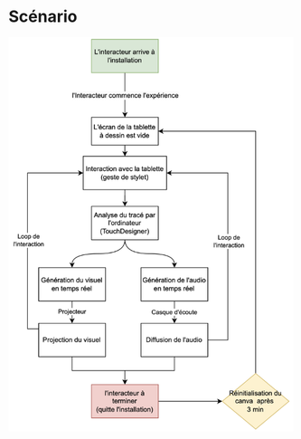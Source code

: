 # Scénario

<!-- Ici mettre tous les documents et références concernant la scéanrisation de l'expérience   -->

![](../../medias/scenario_interactif.png)


<!-- 
* Tous les verbes disponibles à vos interacteurs

* Tous les objets sur lesquels chaque verbe peut agir et comment ils le font

* Actions émergentes que vous aimeriez que vos interacteurs effectuent

* Toutes les façons que les interacteurs peuvent faire progresser l’expérience
-->

<!-- 

## Références


### Théorie (À supprimer quand section terminée)
* [Scénario Interactif](https://tim-montmorency.com/582523-gestion/#/contenus/2_scenarisation/20_scenario/20_interactif/)
* [Expérience usager UX](https://tim-montmorency.com/582523-gestion/#/contenus/2_scenarisation/20_scenario/40_ux/)

-->